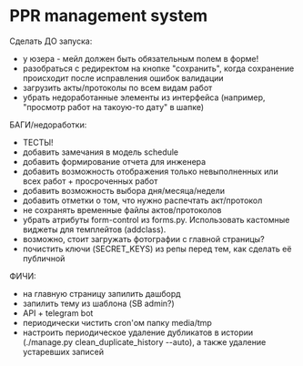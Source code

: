 # PPR management system

Сделать ДО запуска:

- у юзера - мейл должен быть обязательным полем в форме!
- разобраться с редиректом на кнопке "сохранить", когда сохранение происходит после исправления ошибок валидации
- загрузить акты/протоколы по всем видам работ
- убрать недоработанные элементы из интерфейса (например, "просмотр работ на такоую-то дату" в шапке)

БАГИ/недоработки:
- ТЕСТЫ!
- добавить замечания в модель schedule
- добавить формирование отчета для инженера
- добавить возможность отображения только невыполненных или всех работ + просроченных работ
- добавить возможность выбора дня/месяца/недели
- добавить отметки о том, что нужно распечтать акт/протокол
- не сохранять временные файлы актов/протоколов
- убрать атрибуты form-control из forms.py. Использовать кастомные виджеты для темплейтов (addclass).
- возможно, стоит загружать фотографии с главной страницы?
- почистить ключи (SECRET_KEYS) из репы перед тем, как сделать её публичной

ФИЧИ:
- на главную страницу запилить дашборд
- запилить тему из шаблона (SB admin?)
- API + telegram bot
- периодически чистить cron'ом папку media/tmp
- настроить периодическое удаление дубликатов в истории (./manage.py clean_duplicate_history --auto), а также удаление устаревших записей